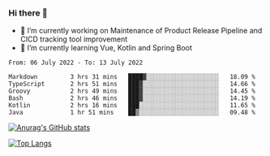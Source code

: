 ### Hi there 👋

- 🔭 I’m currently working on Maintenance of Product Release Pipeline and CICD tracking tool improvement
- 🌱 I’m currently learning Vue, Kotlin and Spring Boot

<!--START_SECTION:waka-->

```text
From: 06 July 2022 - To: 13 July 2022

Markdown         3 hrs 31 mins   ████▓░░░░░░░░░░░░░░░░░░░░   18.09 %
TypeScript       2 hrs 51 mins   ███▓░░░░░░░░░░░░░░░░░░░░░   14.66 %
Groovy           2 hrs 49 mins   ███▓░░░░░░░░░░░░░░░░░░░░░   14.45 %
Bash             2 hrs 46 mins   ███▓░░░░░░░░░░░░░░░░░░░░░   14.19 %
Kotlin           2 hrs 16 mins   ███░░░░░░░░░░░░░░░░░░░░░░   11.65 %
Java             1 hr 51 mins    ██▒░░░░░░░░░░░░░░░░░░░░░░   09.48 %
```

<!--END_SECTION:waka-->

[![Anurag's GitHub stats](https://github-readme-stats.vercel.app/api?username=yunhao981&show_icons=true&theme=solarized-dark)](https://github.com/anuraghazra/github-readme-stats)

[![Top Langs](https://github-readme-stats.vercel.app/api/top-langs/?username=yunhao981&theme=solarized-dark&layout=compact)](https://github.com/anuraghazra/github-readme-stats)

<!--
**yunhao981/yunhao981** is a ✨ _special_ ✨ repository because its `README.md` (this file) appears on your GitHub profile.

Here are some ideas to get you started:

- 🔭 I’m currently working on Maintenance of Release Pipeline and CICD tracking tool improvement
- 🌱 I’m currently learning Vue, Kotlin and Spring Boot
- 👯 I’m looking to collaborate on ...
- 🤔 I’m looking for help with ...
- 💬 Ask me about ...
- 📫 How to reach me: ...
- 😄 Pronouns: ...
- ⚡ Fun fact: ...
-->


